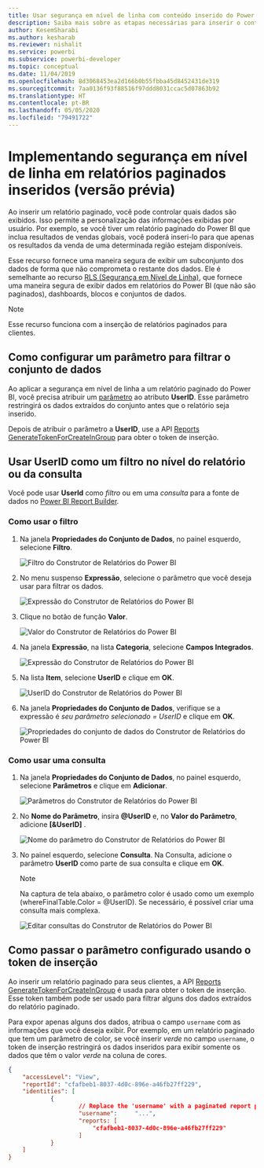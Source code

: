 ```yaml
---
title: Usar segurança em nível de linha com conteúdo inserido do Power BI
description: Saiba mais sobre as etapas necessárias para inserir o conteúdo do Power BI em seu aplicativo.
author: KesemSharabi
ms.author: kesharab
ms.reviewer: nishalit
ms.service: powerbi
ms.subservice: powerbi-developer
ms.topic: conceptual
ms.date: 11/04/2019
ms.openlocfilehash: 8d3068453ea2d166b0b55fbba45d8452431de319
ms.sourcegitcommit: 7aa0136f93f88516f97ddd8031ccac5d07863b92
ms.translationtype: HT
ms.contentlocale: pt-BR
ms.lasthandoff: 05/05/2020
ms.locfileid: "79491722"
---
```

# <a name="implementing-row-level-security-in-embedded-paginated-reports-preview"></a>Implementando segurança em nível de linha em relatórios paginados inseridos (versão prévia)

Ao inserir um relatório paginado, você pode controlar quais dados são exibidos. Isso permite a personalização das informações exibidas por usuário. Por exemplo, se você tiver um relatório paginado do Power BI que inclua resultados de vendas globais, você poderá inseri-lo para que apenas os resultados da venda de uma determinada região estejam disponíveis.

Esse recurso fornece uma maneira segura de exibir um subconjunto dos dados de forma que não comprometa o restante dos dados. Ele é semelhante ao recurso [RLS (Segurança em Nível de Linha)](embedded-row-level-security.md), que fornece uma maneira segura de exibir dados em relatórios do Power BI (que não são paginados), dashboards, blocos e conjuntos de dados.  

> [!NOTE]
> Esse recurso funciona com a inserção de relatórios paginados para clientes.

## <a name="configuring-a-parameter-to-filter-the-dataset"></a>Como configurar um parâmetro para filtrar o conjunto de dados

Ao aplicar a segurança em nível de linha a um relatório paginado do Power BI, você precisa atribuir um [parâmetro](../../paginated-reports/report-builder-parameters.md) ao atributo **UserID**. Esse parâmetro restringirá os dados extraídos do conjunto antes que o relatório seja inserido.

Depois de atribuir o parâmetro a **UserID**, use a API [Reports GenerateTokenForCreateInGroup](https://docs.microsoft.com/rest/api/power-bi/embedtoken/reports_generatetokenforcreateingroup) para obter o token de inserção.

## <a name="use-userid-as-a-filter-at-report-or-query-level"></a>Usar UserID como um filtro no nível do relatório ou da consulta

Você pode usar **UserId** como *filtro* ou em uma *consulta* para a fonte de dados no [Power BI Report Builder](../../paginated-reports/report-builder-power-bi.md).

### <a name="using-the-filter"></a>Como usar o filtro

1. Na janela **Propriedades do Conjunto de Dados**, no painel esquerdo, selecione **Filtro**.

    ![Filtro do Construtor de Relatórios do Power BI](media/paginated-reports-row-level-security/filter.png)

2. No menu suspenso **Expressão**, selecione o parâmetro que você deseja usar para filtrar os dados.

     ![Expressão do Construtor de Relatórios do Power BI](media/paginated-reports-row-level-security/expression.png)

3. Clique no botão de função **Valor**. 

    ![Valor do Construtor de Relatórios do Power BI](media/paginated-reports-row-level-security/function.png)

4. Na janela **Expressão**, na lista **Categoria**, selecione **Campos Integrados**.

    ![Expressão do Construtor de Relatórios do Power BI](media/paginated-reports-row-level-security/built-in-fields.png)

5. Na lista **Item**, selecione **UserID** e clique em **OK**.

    ![UserID do Construtor de Relatórios do Power BI](media/paginated-reports-row-level-security/userid.png)

6. Na janela **Propriedades do Conjunto de Dados**, verifique se a expressão é *seu parâmetro selecionado = UserID* e clique em **OK**.

    ![Propriedades do conjunto de dados do Construtor de Relatórios do Power BI](media/paginated-reports-row-level-security/verify.png)

### <a name="using-a-query"></a>Como usar uma consulta

1. Na janela **Propriedades do Conjunto de Dados**, no painel esquerdo, selecione **Parâmetros** e clique em **Adicionar**.

    ![Parâmetros do Construtor de Relatórios do Power BI](media/paginated-reports-row-level-security/parameters.png)

2. No **Nome do Parâmetro**, insira **\@UserID** e, no **Valor do Parâmetro**, adicione **[&UserID]** .

    ![Nome do parâmetro do Construtor de Relatórios do Power BI](media/paginated-reports-row-level-security/parameter-name.png) 

3. No painel esquerdo, selecione **Consulta**. Na Consulta, adicione o parâmetro **UserID** como parte de sua consulta e clique em **OK**.
    > [!NOTE]
    > Na captura de tela abaixo, o parâmetro color é usado como um exemplo (whereFinalTable.Color = @UserID). Se necessário, é possível criar uma consulta mais complexa.

    ![Editar consultas do Construtor de Relatórios do Power BI](media/paginated-reports-row-level-security/query-edit.png)

## <a name="passing-the-configured-parameter-using-the-embed-token"></a>Como passar o parâmetro configurado usando o token de inserção

Ao inserir um relatório paginado para seus clientes, a API [Reports GenerateTokenForCreateInGroup](https://docs.microsoft.com/rest/api/power-bi/embedtoken/reports_generatetokenforcreateingroup) é usada para obter o token de inserção. Esse token também pode ser usado para filtrar alguns dos dados extraídos do relatório paginado.

Para expor apenas alguns dos dados, atribua o campo `username` com as informações que você deseja exibir. Por exemplo, em um relatório paginado que tem um parâmetro de color, se você inserir *verde* no campo `username`, o token de inserção restringirá os dados inseridos para exibir somente os dados que têm o valor *verde* na coluna de cores.

```JSON
{
    "accessLevel": "View",
    "reportId": "cfafbeb1-8037-4d0c-896e-a46fb27ff229",
    "identities": [
            {
                    // Replace the 'username' with a paginated report parameter
                    "username":     "...",
                    "reports: [
                        "cfafbeb1-8037-4d0c-896e-a46fb27ff229"
                    ]
            }
    ]
}
```
